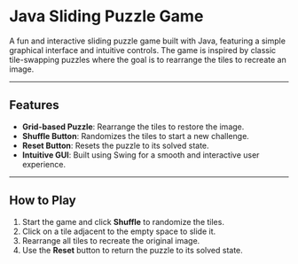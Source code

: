 # Java Sliding Puzzle Game

A fun and interactive sliding puzzle game built with Java, featuring a simple graphical interface and intuitive controls. The game is inspired by classic tile-swapping puzzles where the goal is to rearrange the tiles to recreate an image.

---

## Features

- **Grid-based Puzzle**: Rearrange the tiles to restore the image.  
- **Shuffle Button**: Randomizes the tiles to start a new challenge.  
- **Reset Button**: Resets the puzzle to its solved state.  
- **Intuitive GUI**: Built using Swing for a smooth and interactive user experience.  

---

## How to Play

1. Start the game and click **Shuffle** to randomize the tiles.  
2. Click on a tile adjacent to the empty space to slide it.  
3. Rearrange all tiles to recreate the original image.  
4. Use the **Reset** button to return the puzzle to its solved state.  

